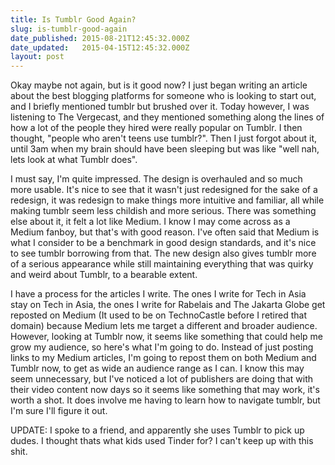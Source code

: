```yaml
---
title: Is Tumblr Good Again?
slug: is-tumblr-good-again
date_published: 2015-08-21T12:45:32.000Z
date_updated:   2015-04-15T12:45:32.000Z
layout: post
---
```


Okay maybe not again, but is it good now? I just began writing an article about the best blogging platforms for someone who is looking to start out, and I briefly mentioned tumblr but brushed over it. Today however, I was listening to The Vergecast, and they mentioned something along the lines of how a lot of the people they hired were really popular on Tumblr. I then thought, "people who aren't teens use tumblr?". Then I just forgot about it, until 3am when my brain should have been sleeping but was like "well nah, lets look at what Tumblr does". 



I must say, I'm quite impressed. The design is overhauled and so much more usable. It's nice to see that it wasn't just redesigned for the sake of a redesign, it was redesign to make things more intuitive and familiar, all while making tumblr seem less childish and more serious. There was something else about it, it felt a lot like Medium. I know I may come across as a Medium fanboy, but that's with good reason. I've often said that Medium is what I consider to be a benchmark in good design standards, and it's nice to see tumblr borrowing from that. The new design also gives tumblr more of a serious appearance while still maintaining everything that was quirky and weird about Tumblr, to a bearable extent.



I have a process for the articles I write. The ones I write for Tech in Asia stay on Tech in Asia, the ones I write for Rabelais and The Jakarta Globe get reposted on Medium (It used to be on TechnoCastle before I retired that domain) because Medium lets me target a different and broader audience. However, looking at Tumblr now, it seems like something that could help me grow my audience, so here's what I'm going to do. Instead of just posting links to my Medium articles, I'm going to repost them on both Medium and Tumblr now, to get as wide an audience range as I can. I know this may seem unnecessary, but I've noticed a lot of publishers are doing that with their video content now days so it seems like something that may work, it's worth a shot. It does involve me having to learn how to navigate tumblr, but I'm sure I'll figure it out. 



UPDATE: I spoke to a friend, and apparently she uses Tumblr to pick up dudes. I thought thats what kids used Tinder for? I can't keep up with this shit. 
